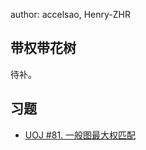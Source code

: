 author: accelsao, Henry-ZHR

## 带权带花树

待补。

## 习题

-  [UOJ #81. 一般图最大权匹配](https://uoj.ac/problem/81) 
